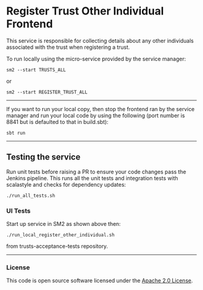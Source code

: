 
# Register Trust Other Individual Frontend

This service is responsible for collecting details about any other individuals associated with the trust when registering a trust.

To run locally using the micro-service provided by the service manager:

```
sm2 --start TRUSTS_ALL
```

or

```
sm2 --start REGISTER_TRUST_ALL
```

---

If you want to run your local copy, then stop the frontend ran by the service manager and run your local code by using the following (port number is 8841 but is defaulted to that in build.sbt):

```
sbt run
```

---

## Testing the service
Run unit tests before raising a PR to ensure your code changes pass the Jenkins pipeline. This runs all the unit tests and integration tests with scalastyle and checks for dependency updates:

```
./run_all_tests.sh
```

### UI Tests
Start up service in SM2 as shown above then:

```
./run_local_register_other_individual.sh
```
from trusts-acceptance-tests repository.

---

### License

This code is open source software licensed under the [Apache 2.0 License]("http://www.apache.org/licenses/LICENSE-2.0.html").
